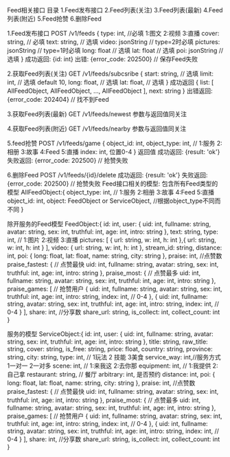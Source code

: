 Feed相关接口
目录
1.Feed发布接口
2.Feed列表(关注)
3.Feed列表(最新)
4.Feed列表(附近)
5.Feed抢赞
6.删除Feed

1.Feed发布接口
POST /v1/feeds
{
    type: int, //必填 1:图文 2:视频 3:直播
    cover: string, // 必填
    text: string, // 选填
    video: jsonString // type=2时必填
    pictures: jsonString // type=1时必填
    long: float // 选填
    lat: float // 选填
    poi: jsonString // 选填
}
成功返回:
{id: int}
出错:
{error_code: 202500} // 保存Feed失败


2.获取Feed列表(关注)
GET /v1/feeds/subcsribe
{
    start: string, // 选填
    limit: int, // 选填 default 10,
    long: float, // 选填
    lat: float, // 选填
}
成功返回
{
    list: [
        AllFeedObject, AllFeedObject, ..., AllFeedObject
    ],
    next: string
}
出错返回:
{error_code: 202404} // 找不到Feed


3.获取Feed列表(最新)
GET /v1/feeds/newest
参数与返回值同关注

4.获取Feed列表(附近)
GET /v1/feeds/nearby
参数与返回值同关注

5.feed抢赞
POST /v1/feeds/game
{
    object_id: int,
    object_type: int, // 1:服务 2:相册 3:故事 4:Feed 5:直播
    index: int, 位置0-4
}
返回值
成功返回:
{result: 'ok'}
失败返回:
{error_code: 202500} // 抢赞失败

6.删除Feed
POST /v1/feeds/{id}/delete
成功返回:
{result: 'ok'}
失败返回:
{error_code: 202500} // 抢赞失败
Feed接口相关的模型:
包含所有Feed类型的模型
AllFeedObject:{
    object_type: int, // 1:服务 2:相册 3:故事 4:Feed 5:直播
    object_id: int,
    object: FeedObject or ServiceObject, //根据object_type不同而不同
}

除开服务的Feed模型
FeedObject:{
    id: int,
    user: {
        uid: int,
        fullname: string,
        avatar: string,
        sex: int,
        truthful: int,
        age: int,
        intro: string
    },
    text: string,
    type: int, // 1:图片 2:视频 3:直播
    pictures: [
        {
            url: string,
            w: int,
            h: int
        },{
            url: string,
            w: int,
            h: int
        }
    ],
    video: {
        url: string,
        w: int,
        h: int
    },
    stream_id: string,
    distance: int,
    poi: {
        long: float,
        lat: float,
        name: string,
        city: string
    },
    praise: int, //点赞数
    praise_fastest: { // 点赞最快
        uid: int,
        fullname: string,
        avatar: string,
        sex: int,
        truthful: int,
        age: int,
        intro: string
    },
    praise_most: { // 点赞最多
        uid: int,
        fullname: string,
        avatar: string,
        sex: int,
        truthful: int,
        age: int,
        intro: string
    },
    praise_games: [ // 抢赞用户
        {
            uid: int,
            fullname: string,
            avatar: string,
            sex: int,
            truthful: int,
            age: int,
            intro: string,
            index: int, // 0-4
        },
        {
            uid: int,
            fullname: string,
            avatar: string,
            sex: int,
            truthful: int,
            age: int,
            intro: string,
            index: int, // 0-4
        }
    ],
    share: int, //分享数
    share_url: string,
    is_collect: int,
    collect_count: int
}


服务的模型
ServiceObject:{
    id: int,
    user: {
        uid: int,
        fullname: string,
        avatar: string,
        sex: int,
        truthful: int,
        age: int,
        intro: string
    },
    title: string,
    raw_title: string,
    cover: string,
    is_free: string,
    price: float,
    country: string,
    province: string,
    city: string,
    type: int, // 1玩法 2 技能 3美食
    service_way: int,//服务方式 1一对一 2一对多
    scene: int, // 1:来我这 2:去你那
    equipment: int, // 1:我提供 2:自己拿
    restaurant: string, // 餐厅
    arbitrary: int, 是否预约
    distance: int,
    poi: {
        long: float,
        lat: float,
        name: string,
        city: string
    },
    praise: int, //点赞数
    praise_fastest: { // 点赞最快
        uid: int,
        fullname: string,
        avatar: string,
        sex: int,
        truthful: int,
        age: int,
        intro: string
    },
    praise_most: { // 点赞最多
        uid: int,
        fullname: string,
        avatar: string,
        sex: int,
        truthful: int,
        age: int,
        intro: string
    },
    praise_games: [ // 抢赞用户
        {
            uid: int,
            fullname: string,
            avatar: string,
            sex: int,
            truthful: int,
            age: int,
            intro: string,
            index: int, // 0-4
        },
        {
            uid: int,
            fullname: string,
            avatar: string,
            sex: int,
            truthful: int,
            age: int,
            intro: string,
            index: int, // 0-4
        }
    ],
    share: int, //分享数
    share_url: string,
    is_collect: int,
    collect_count: int
}